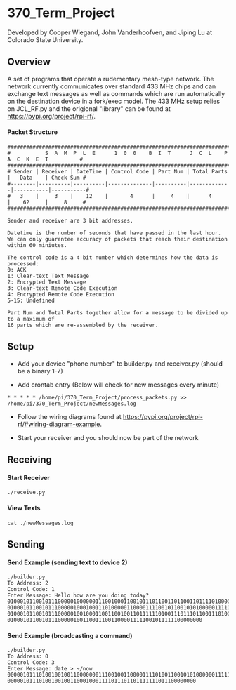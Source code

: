 # 370_Term_Project

 Developed by Cooper Wiegand, John Vanderhoofven, and Jiping Lu at Colorado State University. 

## Overview ##
A set of programs that operate a rudementary mesh-type network. The network currently communicates over standard 433 MHz chips and can exchange text messages as well as commands which are run automatically on the destination device in a fork/exec model. The 433 MHz setup relies on JCL_RF.py and the origional "library" can be found at https://pypi.org/project/rpi-rf/.

#### Packet Structure ####
```
################################################################################################
#           S  A  M  P  L  E      1  0  0    B  I  T      J  C  L    P  A  C  K  E  T          #
################################################################################################
# Sender | Receiver | DateTime | Control Code | Part Num | Total Parts |   Data    | Check Sum #
#--------|----------|----------|--------------|----------|-------------|-----------|-----------#
#   3    |     3    |    12    |       4      |     4    |      4      |    62     |     8     #
################################################################################################

Sender and receiver are 3 bit addresses.

Datetime is the number of seconds that have passed in the last hour.
We can only guarentee accuracy of packets that reach their destination within 60 miniutes.

The control code is a 4 bit number which determines how the data is processed:
0: ACK
1: Clear-text Text Message
2: Encrypted Text Message
3: Clear-text Remote Code Execution
4: Encrypted Remote Code Execution
5-15: Undefined

Part Num and Total Parts together allow for a message to be divided up to a maximum of 
16 parts which are re-assembled by the receiver.
```

## Setup ##
- Add your device "phone number" to builder.py and receiver.py (should be a binary 1-7)

- Add crontab entry (Below will check for new messages every minute)
```
* * * * * /home/pi/370_Term_Project/process_packets.py >> /home/pi/370_Term_Project/newMessages.log
```

- Follow the wiring diagrams found at https://pypi.org/project/rpi-rf/#wiring-diagram-example.

- Start your receiver and you should now be part of the network

## Receiving ##

#### Start Receiver ####
```
./receive.py
```

#### View Texts ####
```
cat ./newMessages.log
```

## Sending ##

#### Send Example (sending text to device 2) ####
```
./builder.py 
To Address: 2
Control Code: 1
Enter Message: Hello how are you doing today?
0100010110010111000001000000111001000110010111011001101100110111101000001101000110111111101100000000
0100010110010111000001000100111010000011000011110010110010101000001111001110111111101010100000000000
0100010110010111000001001000110011001001101111110100111011101100111010000011101001101111110000000000
01000101100101110000010011001110011000011111001011111100000000
```

#### Send Example (broadcasting a command) ####
```
./builder.py 
To Address: 0
Control Code: 3
Enter Message: date > ~/now
0000010111010010010011000000011100100110000111101001100101010000001111100100000111111001011100000000
000001011101001001001100010001111011101101111111011100000000
```

